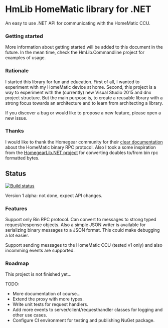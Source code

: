 # HmLib HomeMatic library for .NET
An easy to use .NET API for communicating with the HomeMatic CCU.


### Getting started
More information about getting started will be added to this document in the future. In the mean time, check the HmLib.Commandline project for examples of usage.

### Rationale
I started this library for fun and education.
First of all, I wanted to experiment with my HomeMatic device at home.
Second, this project is a way to experiment with the (currently) new Visual Studio 2015 and dnx project structure.
But the main purpose is, to create a reusable library with a strong focus towards an architecture and to learn from architecting a library.

If you discover a bug or would like to propose a new feature, please open a new issue.


### Thanks
I would like to thank the Homegear community for their [clear documentation](https://www.homegear.eu/index.php/Homegear_Reference) about the HomeMatic binary RPC protocol.
Also I took a some inspiration from the [HomegearLib.NET project](https://github.com/Homegear/HomegearLib.NET) for converting doubles to/from bin rpc formatted bytes.

## Status
[![Build status](https://ci.appveyor.com/api/projects/status/gqannv7xga01jau4?svg=true)](https://ci.appveyor.com/project/flwn/hmlib)

Version 1 alpha: not done, expect API changes.


### Features
Support only Bin RPC protocol. Can convert to messages to strong typed request/response objects.
Also a simple JSON writer is available for serializing binary messages to a JSON format. This could make debugging a lot easier.

Support sending messages to the HomeMatic CCU (tested v1 only) and also incomming events are supported.

### Roadmap

This project is not finished yet...

TODO:

* More documentation of course...
* Extend the proxy with more types.
* Write unit tests for request handlers.
* Add more events to server/client/requesthandler classes for logging and other use cases.
* Configure CI environment for testing and publishing NuGet package.